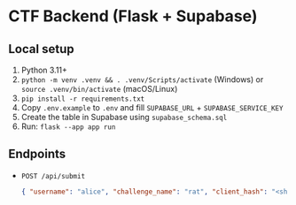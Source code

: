 # CTF Backend (Flask + Supabase)

## Local setup

1. Python 3.11+
2. `python -m venv .venv && . .venv/Scripts/activate` (Windows) or `source .venv/bin/activate` (macOS/Linux)
3. `pip install -r requirements.txt`
4. Copy `.env.example` to `.env` and fill `SUPABASE_URL` + `SUPABASE_SERVICE_KEY`
5. Create the table in Supabase using `supabase_schema.sql`
6. Run: `flask --app app run`

## Endpoints

- `POST /api/submit`
  ```json
  { "username": "alice", "challenge_name": "rat", "client_hash": "<sha256>" }
  ```
